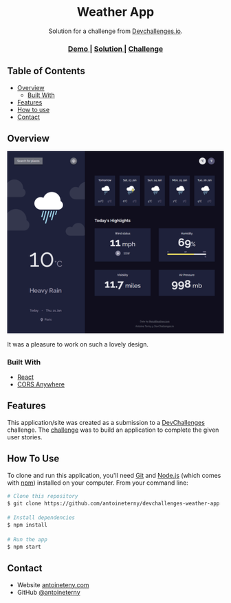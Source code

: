 <h1 align="center">Weather App</h1>

<div align="center">
   Solution for a challenge from  <a href="http://devchallenges.io" target="_blank">Devchallenges.io</a>.
</div>

<div align="center">
  <h3>
    <a href="https://devchallenges-weather-app.netlify.app/">
      Demo
    </a>
    <span> | </span>
    <a href="https://github.com/antoineterny/devchallenges-weather-app">
      Solution
    </a>
    <span> | </span>
    <a href="https://devchallenges.io/challenges/mM1UIenRhK808W8qmLWv">
      Challenge
    </a>
  </h3>
</div>

<!-- TABLE OF CONTENTS -->

## Table of Contents

- [Overview](#overview)
  - [Built With](#built-with)
- [Features](#features)
- [How to use](#how-to-use)
- [Contact](#contact)

<!-- OVERVIEW -->

## Overview

[![screenshot](screenshot.png)](https://devchallenges-weather-app.netlify.app/)

It was a pleasure to work on such a lovely design.  

### Built With

<!-- This section should list any major frameworks that you built your project using. Here are a few examples.-->

- [React](https://reactjs.org/)
- [CORS Anywhere](https://github.com/Rob--W/cors-anywhere/#documentation)

## Features

<!-- List the features of your application or follow the template. Don't share the figma file here :) -->

This application/site was created as a submission to a [DevChallenges](https://devchallenges.io/challenges) challenge. The [challenge](https://devchallenges.io/challenges/mM1UIenRhK808W8qmLWv) was to build an application to complete the given user stories.

## How To Use

<!-- Example: -->

To clone and run this application, you'll need [Git](https://git-scm.com) and [Node.js](https://nodejs.org/en/download/) (which comes with [npm](http://npmjs.com)) installed on your computer. From your command line:

```bash
# Clone this repository
$ git clone https://github.com/antoineterny/devchallenges-weather-app

# Install dependencies
$ npm install

# Run the app
$ npm start
```

## Contact

- Website [antoineteny.com](https://antoineterny.com/)
- GitHub [@antoineterny](https://github.com/antoineterny/)
